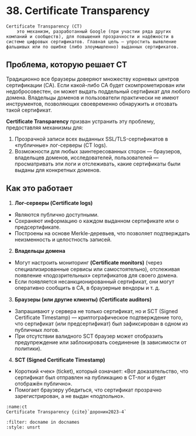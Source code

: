 # 38. Certificate Transparency

```{glossary}
Certificate Transparency (CT)
    это механизм, разработанный Google (при участии ряда других компаний и сообществ), для повышения прозрачности и надёжности в системе цифровых сертификатов. Главная цель — упростить выявление фальшивых или по ошибке (либо злоумышленно) выданных сертификатов.
```

## Проблема, которую решает CT

Традиционно все браузеры доверяют множеству корневых центров сертификации (CA). Если какой-либо CA будет скомпрометирован или недобросовестен, он может выдать поддельный сертификат для любого домена. Владельцы доменов и пользователи практически не имеют инструментов, позволяющих своевременно обнаружить и отозвать такой сертификат.

**Certificate Transparency** призван устранить эту проблему, предоставляя механизмы для:

1. Прозрачной записи всех выданных SSL/TLS-сертификатов в «публичные» лог-серверы (CT logs).
2. Возможности для любых заинтересованных сторон — браузеров, владельцев доменов, исследователей, пользователей — просматривать эти логи и отслеживать, какие сертификаты были выданы для конкретных доменов.

## Как это работает

1. **Лог-серверы (Certiﬁcate logs)**
  - Являются публично доступными.
  - Сохраняют информацию о каждом выданном сертификате или о предсертификате.
  - Построены на основе Merkle-деревьев, что позволяет подтверждать неизменность и целостность записей.
2. **Владельцы домена**
  - Могут настроить мониторинг **(Certiﬁcate monitors)** (через специализированные сервисы или самостоятельно), отслеживая появление «подозрительных» сертификатов для своего домена.
  - Если появляется несанкционированный сертификат, они могут оперативно сообщить в CA, в браузерные вендоры и т. д.
3. **Браузеры (или другие клиенты) (Certiﬁcate auditors)**
  - Запрашивают у сервера не только сертификат, но и SCT (Signed Certificate Timestamp) — криптографическое подтверждение того, что сертификат (или предсертификат) был зафиксирован в одном из публичных логов.
  - При отсутствии валидного SCT браузер может отобразить предупреждение или заблокировать соединение (в зависимости от политики).
4. **SCT (Signed Certificate Timestamp)**
  - Короткий «чек» (ticket), который означает: «Вот доказательство, что сертификат был отправлен на публикацию в CT-лог и будет отображён публично».
  - Помогает браузеру убедиться, что сертификат прозрачно зарегистрирован, а не выдан «подпольно».

```{figure} ../images/04_lecture_http_https/page-65.png
:name:ct
Certificate Transparency {cite}`доронин2023-4`
```

```{bibliography}
:filter: docname in docnames
:style: unsrt
```
